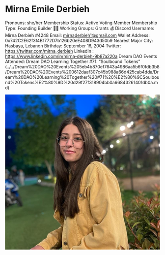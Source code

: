 # Mirna Emile Derbieh

Pronouns: she/her
Membership Status: Active Voting Member
Membership Type: Founding Builder 🧑‍🚀 
Working Groups: Grants 💰
Discord Username: Mirna Derbieh #4248
Email: mirnaderbieh1@gmail.com
Wallet Address: 0x742C2E62f3f4B1772D7b126b20eE408D943d50b9
Nearest Major City: Hasbaya, Lebanon
Birthday: September 16, 2004
Twitter: https://twitter.com/mirna_derbieh
LinkedIn : https://www.linkedin.com/in/mirna-derbieh-9b87a220a
Dream DAO Events Attended: Dream DAO Learning Together #71: “Soulbound Tokens” (../../Dream%20DAO%20Events%205eb4b870ef7643a4986aa5b6f0fdb3b8/Dream%20DAO%20Events%200612daaf307c45b988a66d425cab4dda/Dream%20DAO%20Learning%20Together%20#71%20%E2%80%9CSoulbound%20Tokens%E2%80%9D%20d29f27f318904bb0a66843261401db0a.md)

![IMG_20220501_232307_459 - Mirna Derbieh.jpg](Mirna%20Emile%20Derbieh%203343deeb94db4981b3816eff16b1bdf3/IMG_20220501_232307_459_-_Mirna_Derbieh.jpg)